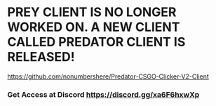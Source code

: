 # PREY CLIENT IS NO LONGER WORKED ON. A NEW CLIENT CALLED PREDATOR CLIENT IS RELEASED!
https://github.com/nonumbershere/Predator-CSGO-Clicker-V2-Client
### Get Access at Discord https://discord.gg/xa6F6hxwXp
